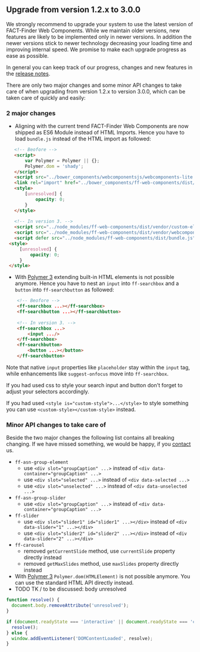 ## Upgrade from version 1.2.x to 3.0.0
We strongly recommend to upgrade your system to use the latest version of FACT-Finder Web Components. While we maintain older versions, new features are likely
to be implemented only in newer versions. In addition the newer versions stick to newer technology decreasing your
loading time and improving internal speed. We promise to make each upgrade progress as ease as possible.

In general you can keep track of our progress, changes and new features in the [release notes](https://github.com/FACT-Finder-Web-Components/ff-web-components/blob/master/CHANGELOG).

There are only two major changes and some minor API changes to take care of when upgrading from version 1.2.x to version 3.0.0,
which can be taken care of quickly and easily:

### 2 major changes
- Aligning with the current trend FACT-Finder Web Components are now shipped as ES6 Module instead of HTML Imports.
Hence you have to load `bundle.js` instead of the HTML import as followed:
   
```html
   <!-- Beofore -->
   <script>
       var Polymer = Polymer || {};
       Polymer.dom = 'shady';
   </script>
   <script src="../bower_components/webcomponentsjs/webcomponents-lite.min.js"></script>
   <link rel="import" href="../bower_components/ff-web-components/dist/elements.build_with_dependencies.html">
   <style>
       [unresolved] {
           opacity: 0;
       }        
   </style>
     
   <!-- In version 3. -->
   <script src="../node_modules/ff-web-components/dist/vendor/custom-elements-es5-adapter.js"></script>
   <script src="../node_modules/ff-web-components/dist/vendor/webcomponents-loader.js"></script>
   <script defer src="../node_modules/ff-web-components/dist/bundle.js"></script>
 <style>
     [unresolved] {
         opacity: 0;
     }        
 </style>
```

- With [Polymer 3](https://www.polymer-project.org/3.0/docs/devguide/feature-overview) extending built-in HTML elements
is not possible anymore. Hence you have to nest an `input` into `ff-searchbox` and a `button` into `ff-searchbutton`
as followed:

```html
    <!-- Beofore -->
    <ff-searchbox ...></ff-searchbox>
    <ff-searchbutton ...></ff-searchbutton>
           
    <!-- In version 3. -->
    <ff-searchbox ...>
        <input .../>
    </ff-searchbox>
    <ff-searchbutton>
        <button ...></button>
    </ff-searchbutton>
```
Note that native `input` properties like `placeholder` stay within the `input` tag, while enhancements like 
`suggest-onfocus` move into `ff-searchbox`.

If you had used css to style your search input and button don't forget to adjust your selectors accordingly.

If you had used `<style is="custom-style">...</style>` to style something you can use `<custom-style></custom-style>` instead.


### Minor API changes to take care of
Beside the two major changes the following list contains all breaking changing.
If we have missed something, we would be happy, if you [contact](contacts) us.

- `ff-asn-group-element`
    - use `<div slot="groupCaption" ...>` instead of `<div data-container="groupCaption" ...>`
    - use `<div slot="selected" ...>` instead of `<div data-selected ...>`
    - use `<div slot="unselected" ...>` instead of `<div data-unselected ...>`
- `ff-asn-group-slider`
    - use `<div slot="groupCaption" ...>` instead of `<div data-container="groupCaption" ...>`
- `ff-slider`
    - use `<div slot="slider1" id="slider1" ...></div>` instead of `<div data-slider="1" ...></div>`
    - use `<div slot="slider2" id="slider2" ...></div>` instead of `<div data-slider="2" ...></div>`
- `ff-carousel`
    - removed `getCurrentSlide` method, use `currentSlide` property directly instead
    - removed `getMaxSlides` method, use `maxSlides` property directly instead
- With [Polymer 3](https://www.polymer-project.org/3.0/docs/devguide/feature-overview) `Polymer.dom(HTMLElement)`
is not possible anymore. You can use the standard HTML API directly instead.
- TODO TK / to be discussed: body unresolved
```js
function resolve() {
  document.body.removeAttribute('unresolved');
}

if (document.readyState === 'interactive' || document.readyState === 'complete') {
  resolve();
} else {
  window.addEventListener('DOMContentLoaded', resolve);
}
```
